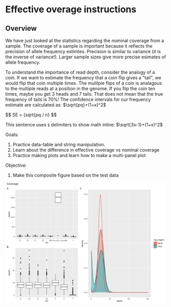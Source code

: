 # **Effective overage instructions**

## Overview
We have just looked at the statistics regarding the nominal coverage from a sample. The coverage of a sample is important because it reflects the precision of allele frequency estimtes. Precision is similar to variance (it is the inverse of variance!). Larger sample sizes give more precise esimates of allele frequency.

To understand the importance of read depth, consider the analogy of a coin. If we want to estimate the frequency that a coin flip gives a "tail", we would flip that coin multiple times. The mulitple flips of a coin is analagous to the multiple reads at a position in the genome. If you flip the coin ten times, maybe you get 3 heads and 7 tails. That does not mean that the true frequency of tails is 70%! The confidence intervals for our frequency estimate are calculated as: $\sqrt{pq}+(1+x)^2$

$$ SE = {sqrt{pq / n} $$

This sentence uses `$` delimiters to show math inline:  $\sqrt{3x-1}+(1+x)^2$


Goals:
1. Practice data-table and string manipulation.
2. Learn about the difference in effective coverage vs nominal coverage
2. Practice making plots and learn how to make a multi-panel plot

Objective:
1. Make this composite figure based on the test data
<p align="center">
  <img src="/Module_5/images/coverage_composite.jpeg" width="1000"/>
</p>
